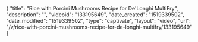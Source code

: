 {
    "title": "Rice with Porcini Mushrooms Recipe for De'Longhi MultiFry",
    "description": "",
    "videoid": "133195649",
    "date_created": "1519339502",
    "date_modified": "1519339502",
    "type": "captivate",
    "layout": "video",
    "url": "\/v\/rice-with-porcini-mushrooms-recipe-for-de-longhi-multifry\/133195649"
}